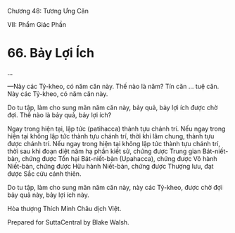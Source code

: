  

Chương 48: Tương Ưng Căn

VII: Phẩm Giác Phần

# 66\. Bảy Lợi Ích

…

—Này các Tỷ-kheo, có năm căn này. Thế nào là năm? Tín căn … tuệ căn. Này các Tỷ-kheo, có năm căn này.

Do tu tập, làm cho sung mãn năm căn này, bảy quả, bảy lợi ích được chờ đợi. Thế nào là bảy quả, bảy lợi ích?

Ngay trong hiện tại, lập tức (patihacca) thành tựu chánh trí. Nếu ngay trong hiện tại không lập tức thành tựu chánh trí, thời khi lâm chung, thành tựu được chánh trí. Nếu ngay trong hiện tại không lập tức thành tựu chánh trí, thời sau khi đoạn diệt năm hạ phần kiết sử, chứng được Trung gian Bát-niết-bàn, chứng được Tổn hại Bát-niết-bàn (Upahacca), chứng được Vô hành Niết-bàn, chứng được Hữu hành Niết-bàn, chứng được Thượng lưu, đạt được Sắc cứu cánh thiên.

Do tu tập, làm cho sung mãn năm căn này, này các Tỷ-kheo, được chờ đợi bảy quả này, bảy lợi ích này.

Hòa thượng Thích Minh Châu dịch Việt.

Prepared for SuttaCentral by Blake Walsh.